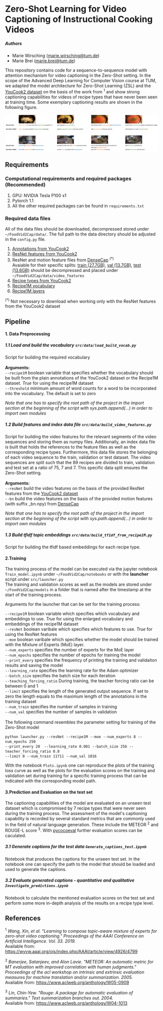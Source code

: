 # Zero-Shot Learning for Video Captioning of Instructional Cooking Videos

##### Authors 
* Marie Wirsching (marie.wirsching@tum.de) 
* Marie Brei (marie.brei@tum.de)

This repository contains code for a sequence-to-sequence model with attention mechanism for video captioning 
in the Zero-Shot setting. In the scope of the Advanced Deep Learning for Computer Vision course at TUM, we adapted the model architecture for Zero-Shot Learning (ZSL) and the 
[YouCook2 dataset](http://youcook2.eecs.umich.edu/) on the basis of the work from <sup>1</sup>
and show strong captioning capabilities for videos of recipe types 
that have never been seen at training time. Some exemplary captioning results are shown in the following figure.
<br /><br />
![Example results](result.png)

## Requirements 

### Computational requirements and required packages (Recommended)
1. GPU: NVIDIA Tesla P100 x1 
2. Pytorch 1.1
3. All the other required packages can be found in `requirements.txt`

### Required data files 

All of the data files should be downloaded, decompressed  stored under `~/FoodVid2Cap/data/`. The full path to the data directory should
be adjusted in the `config.py` file.

1. [Annotations from YouCook2](http://youcook2.eecs.umich.edu/static/YouCookII/youcookii_annotations_trainval.tar.gz)
2. [ResNet features from YouCook2](http://youcook2.eecs.umich.edu/static/YouCookII/feat_csv.tar.gz)
3. ResNet and motion feature files from [DenseCap](https://github.com/LuoweiZhou/densecap) <sup>(*)</sup> <br />
Avaiable for their specific splits: 
[train (27.7GB)](http://youcook2.eecs.umich.edu/static/dat/anet_densecap/training_feat_anet.tar.gz),
[val (13.7GB)](http://youcook2.eecs.umich.edu/static/dat/anet_densecap/validation_feat_anet.tar.gz), 
[test (13.6GB)](http://youcook2.eecs.umich.edu/static/dat/anet_densecap/testing_feat_anet.tar.gz) 
should be decompressed and placed under `~/FoodVid2Cap/data/video_features` 
3. [Recipe types from YouCook2](http://youcook2.eecs.umich.edu/static/YouCookII/label_foodtype.csv)
4. [Recipe1M vocabulary](http://data.csail.mit.edu/im2recipe/recipe1M_pretrained/vocab.bin.gz)
5. [Recipe1M layers](http://data.csail.mit.edu/im2recipe/recipe1M_layers.tar.gz)


<sup>(*)</sup> Not necessary to download when working only with the ResNet features from the YouCook2 dataset


## Pipeline 
#### 1. Data Preprocessing
##### 1.1 Load and build the vocabulary `src/data/load_build_vocab.py`
Script for building the required vocabulary <br /><br/>
**Arguments:** <br />
`--recipe1M` boolean variable that specifies whether the vocabulary should 
be built from the plain annotations of the YouCook2 dataset or the Recipe1M dataset.
*True* for  using the recipe1M dataset <br />
`--threshold` minimum amount of word counts for a word to be incorporated into the vocabulary. 
The default is set to zero <br />

*Note that one has to specify the root path of the project in the import section at the 
beginning of the script with sys.path.append(...) in order to import own modules*

##### 1.2 Build features and index data file `src/data/build_video_features.py`
Script for building the video features for the relevant segments of the video sequences and 
storing them as numpy files. Additionally, an index data file is built that holds the references to the feature files 
as well as the corresponding recipe types. Furthermore, this data file stores the belonging of each video sequence to
the train, validation or test dataset. The video sequences are split such that the 89 recipes are divided to train, validation 
and test set at a ratio of 75, 7 and 7. This specific data split ensures the Zero-Shot setting. <br/><br/>
**Arguments:**<br />
`--resNet` build the video features on the basis of the provided ResNet features 
from the [YouCook2 dataset](http://youcook2.eecs.umich.edu/)  <br />
`--bn` build the video features on the basis of the provided motion features
 (with suffix _bn.npy) from [DenseCap](https://github.com/LuoweiZhou/densecap)
 
 *Note that one has to specify the root path of the project in the import section at the 
beginning of the script with sys.path.append(...) in order to import own modules*

 
##### 1.3 Build tfidf topic embeddings `src/data/build_tfidf_from_recipe1M.py`
Script for building the tfidf based embeddings for each recipe type. 

#### 2.Training
The training process of the model can be executed via the jupyter notebook `Train_model.ipynb` under `~/FoodVid2Cap/notebooks`
 or with the **launcher** script under `src/launcher.py` <br />
 The training and validation scores as well as the models are stored under `~/FoodVid2Cap/models`
 in a folder that is named after the timestamp at the start of the training process. 
 
 
Arguments for the launcher that can be set for the training process: <br />

`--recipe1M` boolean variable which specifies which vocabulary and embeddings to use. *True* for using the enlarged vocabulary and embeddings of the recipe1M dataset <br/>
`--resNet` boolean varibale which specifies which features to use. *True* for using the ResNet features <br/>
`--moe` boolean varibale which specifies whether the model should be trained with the Mixture of Experts (MoE) layer.<br />
`--num_experts` specifies the number of experts for the MoE layer<br />
`--num_epochs` specifies the number of epochs for training the model<br/>
`--print_every` specifies the frequency of printing the training and validaiton results and saving the model <br/>
`--learning_rate` specifies the learning rate for the Adam optimizer<br/>
`--batch_size` specifies the batch size for each iteration<br/>
`--teaching_forcing_ratio` During training, the teacher forcing ratio can be between 0 and 1 <br />
`--limit` specifies the length of the generated output sequence. If set to zero the length equals to the maximum length of the annotations in the training dataset<br/>
`--num_train` specifies the number of samples in training <br/>
`--num_val` specifies the number of samples in validation <br/>
<br/>
The following command resembles the parameter setting for training of the Zero-Shot model 
```
python launcher.py --resNet --recipe1M --moe --num_experts 8 --num_epochs 250
--print_every 20  --learning_rate 0.001 --batch_size 256 --teacher_forcing_ratio 0.8
--limit 0 --num_train 11711 --num_val 1016
```

With the notebook `Plots.ipynb` one can reproduce the plots of the training loss curve 
as well as the plots for the evaluation scores on the training and validation set during 
training for a specific training process that can be indicated with the corresponding model path. 

#### 3.Prediction and Evaluation on the test set
The captioning capabilities of the model are evaluated on an unseen test dataset which is compromised by 
7 recipe types that were never seen during the training process. The assessment of the model's captioning capability is
recorded by several standard metrics that are commonly used in the field of natural 
language generation. These include the METEOR <sup>2</sup> and ROUGE-L score <sup>3</sup>. With [pycocoeval](https://github.com/tylin/coco-caption) further evaluation scores can be caculated.
 
##### 3.1 Generate captions for the test data `Generate_captions_test.ipynb` 
Notebook that produces the captions for the unseen test set. In the notebook one can specify the path to the model that 
should be loaded and used to generate the captions. 
##### 3.2 Evaluate generated captions - quantitative and qualitative `Investigate_predictions.ipynb`
Notebook to calculate the mentioned evaluation scores on the test set and perform some more
in-depth analysis of the results on a recipe type level. 
## References 
<sup>1</sup> *Wang, Xin, et al. "Learning to compose topic-aware mixture of experts for 
zero-shot video captioning." Proceedings of the AAAI Conference on Artificial 
Intelligence. Vol. 33. 2019.* <br />
Available from: https://wvvw.aaai.org/ojs/index.php/AAAI/article/view/4926/4799

<sup>2</sup> *Banerjee, Satanjeev, and Alon Lavie. "METEOR: An automatic metric for MT
 evaluation with improved correlation with human judgments." Proceedings of the acl 
 workshop on intrinsic and extrinsic evaluation measures for machine translation 
 and/or summarization. 2005.* <br/> Available from: https://www.aclweb.org/anthology/W05-0909
 
 <sup>3</sup> *Lin, Chin-Yew. "Rouge: A package for automatic evaluation of summaries."
  Text summarization branches out. 2004.* <br /> 
  Available from: https://www.aclweb.org/anthology/W04-1013


